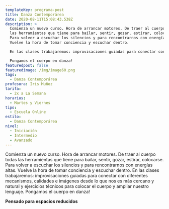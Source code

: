 ```yaml
---
templateKey: programa-post
title: Danza Contemporárea
date: 2020-08-11T15:08:43.538Z
description: >
  Comienza un nuevo curso. Hora de arrancar motores. De traer al cuerpo todas
  las herramientas que tiene para bailar, sentir, gozar, estirar, colocarse.
  Para volver a escuchar los silencios y para rencontrarnos con energías altas.
  Vuelve la hora de tomar conciencia y escuchar dentro.

  En las clases trabajaremos: improvisaciones guiadas para conectar con diferentes mecanismos, calidades e imágenes desde lo que nos es más cercano y natural y ejercicios técnicos para colocar el cuerpo y ampliar nuestro lenguaje. 

  Pongamos el cuerpo en danza!
featuredpost: false
featuredimage: /img/image60.png
tags:
  - Danza Contemporárea
profesora: Iris Muñoz
tarifa:
  - 2x a La Semana
horarios:
  - Martes y Viernes
tipo:
  - Escuela Online
estilo:
  - Danza Contemporárea
nivel:
  - Iniciación
  - Intermedio
  - Avanzado
---
```

Comienza un nuevo curso. Hora de arrancar motores. De traer al cuerpo todas las herramientas que tiene para bailar, sentir, gozar, estirar, colocarse. Para volver a escuchar los silencios y para rencontrarnos con energías altas. Vuelve la hora de tomar conciencia y escuchar dentro.
En las clases trabajaremos: improvisaciones guiadas para conectar con diferentes mecanismos, calidades e imágenes desde lo que nos es más cercano y natural y ejercicios técnicos para colocar el cuerpo y ampliar nuestro lenguaje. 
Pongamos el cuerpo en danza!

**Pensado para espacios reducidos**